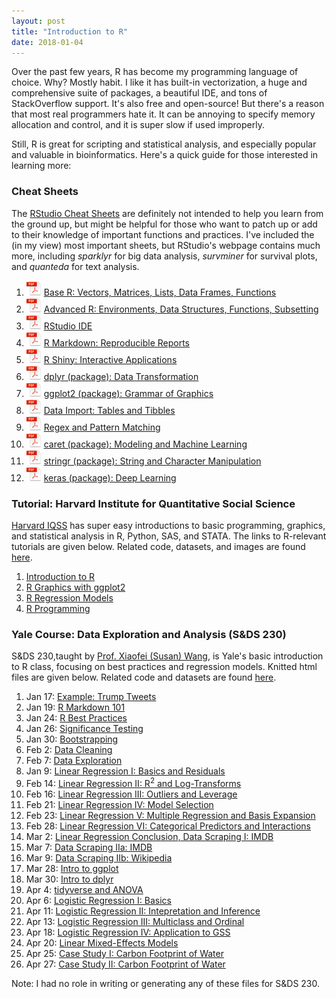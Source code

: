 ```yaml
---
layout: post
title: "Introduction to R"
date: 2018-01-04
---
```


Over the past few years, R has become my programming language of choice. Why? Mostly habit. I like it has built-in vectorization, a huge and comprehensive suite of packages, a beautiful IDE, and tons of StackOverflow support. It's also free and open-source! But there's a reason that most real programmers hate it. It can be annoying to specify memory allocation and control, and it is super slow if used improperly. 

Still, R is great for scripting and statistical analysis, and especially popular and valuable in bioinformatics. Here's a quick guide for those interested in learning more: 

### Cheat Sheets
The [RStudio Cheat Sheets](https://www.rstudio.com/resources/cheatsheets/) are definitely not intended to help you learn from the ground up, but might be helpful for those who want to patch up or add to their knowledge of important functions and practices. I've included the (in my view) most important sheets, but RStudio's webpage contains much more, including *sparklyr* for big data analysis,  *survminer* for survival plots, and *quanteda* for text analysis. 

1. ![PDF Icon](/img/pdf-icon-sm.png) [Base R: Vectors, Matrices, Lists, Data Frames, Functions](http://github.com/rstudio/cheatsheets/raw/master/base-r.pdf)
2. ![PDF Icon](/img/pdf-icon-sm.png) [Advanced R: Environments, Data Structures, Functions, Subsetting](https://www.rstudio.com/wp-content/uploads/2016/02/advancedR.pdf)
3. ![PDF Icon](/img/pdf-icon-sm.png) [RStudio IDE](https://github.com/rstudio/cheatsheets/raw/master/rstudio-ide.pdf)
4. ![PDF Icon](/img/pdf-icon-sm.png) [R Markdown: Reproducible Reports](https://github.com/rstudio/cheatsheets/raw/master/rmarkdown-2.0.pdf)
5. ![PDF Icon](/img/pdf-icon-sm.png) [R Shiny: Interactive Applications](https://github.com/rstudio/cheatsheets/raw/master/shiny.pdf)
6. ![PDF Icon](/img/pdf-icon-sm.png) [dplyr (package): Data Transformation](https://github.com/rstudio/cheatsheets/raw/master/data-transformation.pdf)
7. ![PDF Icon](/img/pdf-icon-sm.png) [ggplot2 (package): Grammar of Graphics](https://github.com/rstudio/cheatsheets/raw/master/data-visualization-2.1.pdf)
8. ![PDF Icon](/img/pdf-icon-sm.png) [Data Import: Tables and Tibbles](https://github.com/rstudio/cheatsheets/raw/master/data-import.pdf)
9. ![PDF Icon](/img/pdf-icon-sm.png) [Regex and Pattern Matching](https://www.rstudio.com/wp-content/uploads/2016/09/RegExCheatsheet.pdf)
10. ![PDF Icon](/img/pdf-icon-sm.png) [caret (package): Modeling and Machine Learning](https://github.com/rstudio/cheatsheets/raw/master/caret.pdf)
11. ![PDF Icon](/img/pdf-icon-sm.png) [stringr (package): String and Character Manipulation](https://github.com/rstudio/cheatsheets/raw/master/strings.pdf)
12. ![PDF Icon](/img/pdf-icon-sm.png) [keras (package): Deep Learning](https://github.com/rstudio/cheatsheets/raw/master/keras.pdf)


### Tutorial: Harvard Institute for Quantitative Social Science
[Harvard IQSS](http://tutorials.iq.harvard.edu/) has super easy introductions to basic programming, graphics, and statistical analysis in R, Python, SAS, and STATA. The links to R-relevant tutorials are given below. Related code, datasets, and images are found [here](http://tutorials.iq.harvard.edu/R/).  
1. [Introduction to R](http://tutorials.iq.harvard.edu/R/Rintro/Rintro.html)  
2. [R Graphics with ggplot2](http://tutorials.iq.harvard.edu/R/Rgraphics/Rgraphics.html)  
3. [R Regression Models](http://tutorials.iq.harvard.edu/R/Rstatistics/Rstatistics.html)  
4. [R Programming](http://tutorials.iq.harvard.edu/R/RProgramming/Rprogramming.html)  


### Yale Course: Data Exploration and Analysis (S&DS 230)
S&DS 230,taught by [Prof. Xiaofei (Susan) Wang](https://statistics.yale.edu/people/xiaofei-susan-wang), is Yale's basic introduction to R class, focusing on best practices and regression models. Knitted html files are given below. Related code and datasets are found [here](/Rmd/S&DS_230/).  

1. Jan 17: [Example: Trump Tweets](/html/S&DS_230/1_17_TrumpTweets.html)   
2. Jan 19: [R Markdown 101](/html/S&DS_230/1_19_RMarkdown.html)   
3. Jan 24: [R Best Practices](/html/S&DS_230/1_24_Questionnaire.html)   
4. Jan 26: [Significance Testing](/html/S&DS_230/1_26_QuestionnairePulseGender.html)   
5. Jan 30: [Bootstrapping](/html/S&DS_230/1_30_Questionnaire_Bootstrap.html)    
6. Feb 2: [Data Cleaning](/html/S&DS_230/2_2_Questionnaire_DataCleaning_class.html)   
7. Feb 7: [Data Exploration](/html/S&DS_230/2_7_atus_cleaning.html)   
8. Jan 9: [Linear Regression I: Basics and Residuals ](/html/S&DS_230/2_9_atus_regression_class-1.html)
9. Feb 14: [Linear Regression II: R<sup>2</sup> and Log-Transforms ](/html/S&DS_230/2_14_Body_Brain_Mass_Data.html)   
10. Feb 16: [Linear Regression III: Outliers and Leverage](/html/S&DS_230/2_16_Body_Fat_Regression.html)   
11. Feb 21: [Linear Regression IV: Model Selection](/html/S&DS_230/2_21_Body_Fat_Regression_2.html)   
12. Feb 23: [Linear Regression V: Multiple Regression and Basis Expansion](/html/S&DS_230/2_23_atus_social_factors_class-1.html)   
13. Feb 28: [Linear Regression VI: Categorical Predictors and Interactions](/html/S&DS_230/2_28_interactions_class.html)     
14. Mar 2: [Linear Regression Conclusion, Data Scraping I: IMDB ](/html/S&DS_230/3_2_Scraping_API.html)   
15. Mar 7: [Data Scraping IIa: IMDB ](/html/S&DS_230/3_7_DataScrapeWiki_class.html)   
16. Mar 9: [Data Scraping IIb: Wikipedia ](/html/S&DS_230/3_9_data_gov_college_ggplot.html)   
17. Mar 28: [Intro to ggplot](/html/S&DS_230/3_28_ggplot.html)   
18. Mar 30: [Intro to dplyr](/html/S&DS_230/3_30_data_wrangling_class.html)   
19. Apr 4: [tidyverse and ANOVA](/html/S&DS_230/4_4_tidyr_ANOVA_class.html)   
20. Apr 6: [Logistic Regression I: Basics](/html/S&DS_230/4_6_ANOVA_logit.html)   
21. Apr 11: [Logistic Regression II: Intepretation and Inference](/html/S&DS_230/4_11_logistic_II_class.html) 
22. Apr 13: [Logistic Regression III: Multiclass and Ordinal](/html/S&DS_230/4_13_logistic_GSS_class.html)   
23. Apr 18: [Logistic Regression IV: Application to GSS ](/html/S&DS_230/4_18_GSSpolitics_class.html)   
24. Apr 20: [Linear Mixed-Effects Models](/html/S&DS_230/4_20_linear_mixed_models.html)   
25. Apr 25: [Case Study I: Carbon Footprint of Water](/html/S&DS_230/4_25_RiverCO2_CaseStudy_class.html)   
26. Apr 27: [Case Study II: Carbon Footprint of Water](/html/S&DS_230/4_27_RiverCO2_CaseStudy_class.html)   

Note: I had no role in writing or generating any of these files for S&DS 230. 
